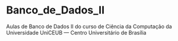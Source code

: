 # Banco_de_Dados_II
Aulas de Banco de Dados II do curso de Ciência da Computação da Universidade UniCEUB — Centro Universitário de Brasília
